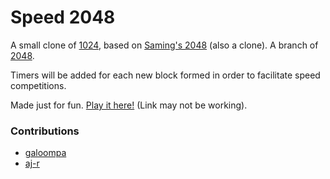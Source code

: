 # Speed 2048
A small clone of [1024](https://play.google.com/store/apps/details?id=com.veewo.a1024), based on [Saming's 2048](http://saming.fr/p/2048/) (also a clone).
A branch of [2048](https://github.com/gabrielecirulli/2048).

Timers will be added for each new block formed in order to facilitate speed competitions.

Made just for fun. [Play it here!](http://galoompa.github.io/Speed2048/) (Link may not be working).

### Contributions

 - [galoompa](https://github.com/galoompa)
 - [aj-r](https://github.com/aj-r)
